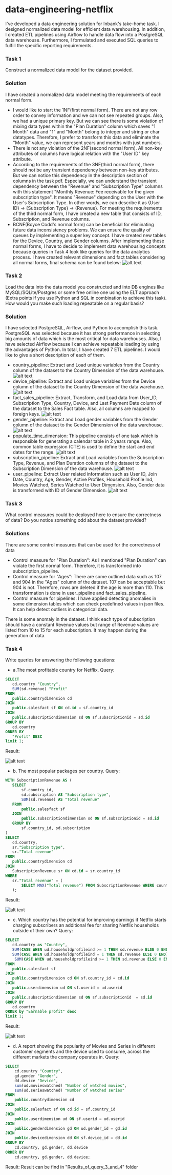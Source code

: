 # data-engineering-netflix
 I've developed a data engineering solution for Inbank's take-home task. I designed normalized data model for efficient data warehousing. In addition, I created ETL pipelines using Airflow to handle data flow into a PostgreSQL data warehouse. Furthermore, I formulated and executed SQL queries to fulfill the specific reporting requirements.
### Task 1
Construct a normalized data model for the dataset provided.
### Solution
I have created a normalized data model meeting the requirements of each normal form. 
- I would like to start the 1NF(first normal form). There are not any row order to convey information and we can not see repeated groups. Also, we had a unique primary key. But we can see there is some violation of mixing data types within the "Plan Duration" column which saves "1 Month" data and "1" and "Month" belong to integer and string or char datatypes. Therefore, I prefer to transform this data and eliminate the "Month" value, we can represent years and months with just numbers. 
- There is not any violation of the 2NF(second normal form). All non-key attributes of columns have logical relation with the "User ID" key attribute.
- According to the requirements of the 3NF(third normal form), there should not be any transient dependency between non-key attributes. But we can notice this dependency in the description section of columns in the task pdf. Especially, we can understand the transient dependency between the "Revenue" and "Subscription Type" columns with this statement "Monthly Revenue: Fee receivable for the given subscription type". It means "Revenue" depending on the User with the User's Subscription Type. In other words, we can describe it as {User ID} → {Subscription Type} → {Revenue}. For meeting the requirements of the third normal form, I have created a new table that consists of ID, Subscription, and Revenue columns. 
- BCNF(Boyce Codd's normal form) can be beneficial for eliminating future data inconsistency problems. We can ensure the quality of queues by implementing a super key concept. I have created new tables for the Device, Country, and Gender columns. 
After implementing these normal forms, I have to decide to implement data warehousing concepts because queries in Task 4 look like queries for the data analytics process. I have created relevant dimensions and fact tables considering all normal forms, final schema can be found below:
![alt text](https://github.com/shahinyusifli/data-engineering-netflix/blob/main/Images/schema_netflix_dw.png)


### Task 2
Load the data into the data model you constructed and into DB engines like MySQL/SQLite/Postgres or some free online one using the ELT approach (Extra points if you use Python and SQL in combination to achieve this task). How would you make such loading repeatable on a regular basis?

### Solution
I have selected PostgreSQL, Airflow, and Python to accomplish this task. PostgreSQL was selected because it has strong performance in selecting big amounts of data which is the most critical for data warehouses. Also, I have selected Airflow because I can achieve repeatable loading by using the advantages of Python. In total, I have created 7 ETL pipelines. I would like to give a short description of each of them.
- country_pipeline: Extract and Load unique variables from the Country column of the dataset to the Country Dimension of the data warehouse.
![alt text](https://github.com/shahinyusifli/data-engineering-netflix/blob/main/Images/country_pipeline.png)
- device_pipeline: Extract and Load unique variables from the Device column of the dataset to the Country Dimension of the data warehouse.
![alt text](https://github.com/shahinyusifli/data-engineering-netflix/blob/main/Images/device_pipeline.png)
- fact_sales_pipeline: Extract, Transform, and Load data from User_ID, Subscription Type, Country, Device, and Last Payment Date column of the dataset to the Sales Fact table. Also, all columns are mapped to foreign keys.
![alt text](https://github.com/shahinyusifli/data-engineering-netflix/blob/main/Images/sales_fact_table_pipeline.png)
- gender_pipeline: Extract and Load gender variables from the Gender column of the dataset to the Gender Dimension of the data warehouse.
![alt text](https://github.com/shahinyusifli/data-engineering-netflix/blob/main/Images/genders_pipeline.png)
- populate_time_dimension: This pipeline consists of one task which is responsible for generating a calendar table in 2 years range. Also, common table expression (CTE) is used to define the start and end dates for the range.
![alt text](https://github.com/shahinyusifli/data-engineering-netflix/blob/main/Images/calendar_pipeline.png)
- subscription_pipeline: Extract and Load variables from the Subscription Type, Revenue, and Plan Duration columns of the dataset to the Subscription Dimension of the data warehouse.
![alt text](https://github.com/shahinyusifli/data-engineering-netflix/blob/main/Images/subscription_pipeline.png)
- user_pipeline: Extract User related information such as User ID, Join Date, Country, Age, Gender, Active Profiles, Household Profile Ind, Movies Watched, Series Watched to User Dimension. Also, Gender data is transformed with ID of Gender Dimension.
![alt text](https://github.com/shahinyusifli/data-engineering-netflix/blob/main/Images/users_pipeline.png)

### Task 3
What control measures could be deployed here to ensure the correctness of data? Do you notice something odd about the dataset provided?
### Solutions 
There are some control measures that can be used for the correctness of data
- Control measure for "Plan Duration": As I mentioned "Plan Duration" can violate the first normal form. Therefore, it is transformed into subscription_pipeline.
- Control measure for "Ages": There are some outlined data such as 107 and 904 in the "Ages" column of the dataset. 107 can be acceptable but 904 is not. Therefore, rows are deleted if the age is more than 110. This transformation is done in user_pipeline and fact_sales_pipeline.
- Control measure for pipelines: I have applied detecting anomalies in some dimension tables which can check predefined values in json files. It can help detect outliers in categorical data.

There is some anomaly in the dataset. I think each type of subscription should have a constant Revenue values but range of Revenue values are listed from 10 to 15 for each subscription. It may happen during the generation of data.

### Task 4
Write queries for answering the following questions:
- a.The most profitable country for Netflix.
 Query:
 ```sql
SELECT
    cd.country "Country",
    SUM(sd.revenue) "Profit"
FROM
    public.countrydimension cd
JOIN
    public.salesfact sf ON cd.id = sf.country_id
JOIN
    public.subscriptiondimension sd ON sf.subscriptionid = sd.id
GROUP BY
    cd.country
ORDER BY
    "Profit" DESC
limit 1;
```
Result:

![alt text](https://github.com/shahinyusifli/data-engineering-netflix/blob/main/Images/result_of_first_task.png)
- b. The most popular packages per country.
 Query:
 ``` sql
 WITH SubscriptionRevenue AS (
    SELECT
        sf.country_id,
        sd.subscription AS "Subscription type",
        SUM(sd.revenue) AS "Total revenue"
    FROM
        public.salesfact sf
    JOIN
        public.subscriptiondimension sd ON sf.subscriptionid = sd.id
    GROUP BY
        sf.country_id, sd.subscription
)
SELECT
    cd.country,
    sr."Subscription type",
    sr."Total revenue"
FROM
    public.countrydimension cd
JOIN
    SubscriptionRevenue sr ON cd.id = sr.country_id
WHERE
    sr."Total revenue" = (
        SELECT MAX("Total revenue") FROM SubscriptionRevenue WHERE country_id = sr.country_id
    );
```
Result: 

![alt text](https://github.com/shahinyusifli/data-engineering-netflix/blob/main/Images/result_of_second_task.png)
- c. Which country has the potential for improving earnings if Netflix starts charging subscribers an additional fee for sharing Netflix households outside of their own?
 Query:
 ``` sql
 SELECT
    cd.country as "Country",
    SUM(CASE WHEN ud.householdprofileind >= 1 THEN sd.revenue ELSE 0 END) as "Proift of more than 1 household" ,
    SUM(CASE WHEN ud.householdprofileind = 1 THEN sd.revenue ELSE 0 END) as "Proift of 1 household",
     SUM(CASE WHEN ud.householdprofileind >= 1 THEN sd.revenue ELSE 0 END) * 2 as "Earnable profit"
FROM
    public.salesfact sf
JOIN
    public.countrydimension cd ON sf.country_id = cd.id
JOIN
    public.userdimension ud ON sf.userid = ud.userid
JOIN
    public.subscriptiondimension sd ON sf.subscriptionid  = sd.id
GROUP BY
    cd.country
ORDER by "Earnable profit" desc  
limit 1;
 ```
 Result:

 ![alt text](https://github.com/shahinyusifli/data-engineering-netflix/blob/main/Images/result_of_third_task.png)
- d. A report showing the popularity of Movies and Series in different customer segments and the device used to consume, across the different markets the company operates in.
 Query:

``` sql
SELECT
    cd.country "Country",
    gd.gender "Gender",
    dd.device "Device",
    sum(ud.movieswatched) "Number of watched movies",
    sum(ud.serieswatched) "Number of watched series"
FROM
    public.countrydimension cd
JOIN
    public.salesfact sf ON cd.id = sf.country_id
JOIN
    public.userdimension ud ON sf.userid = ud.userid
JOIN
    public.genderdimension gd ON ud.gender_id = gd.id
JOIN
    public.devicedimension dd ON sf.device_id = dd.id
GROUP BY
    cd.country, gd.gender, dd.device
ORDER BY
    cd.country, gd.gender, dd.device; 
```
Result: Result can be find in "Results_of_query_3_and_4" folder 
